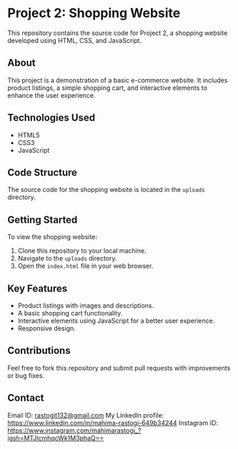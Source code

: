 # Project 2: Shopping Website

This repository contains the source code for Project 2, a shopping website developed using HTML, CSS, and JavaScript.

## About

This project is a demonstration of a basic e-commerce website. It includes product listings, a simple shopping cart, and interactive elements to enhance the user experience.

## Technologies Used

* HTML5
* CSS3
* JavaScript

## Code Structure

The source code for the shopping website is located in the `uploads` directory.

## Getting Started

To view the shopping website:

1.  Clone this repository to your local machine.
2.  Navigate to the `uploads` directory.
3.  Open the `index.html` file in your web browser.

## Key Features

* Product listings with images and descriptions.
* A basic shopping cart functionality.
* Interactive elements using JavaScript for a better user experience.
* Responsive design.

## Contributions

Feel free to fork this repository and submit pull requests with improvements or bug fixes.

## Contact

Email ID: rastogit132@gmail.com
My LinkedIn profile: https://www.linkedin.com/in/mahima-rastogi-649b34244
Instagram ID: https://www.instagram.com/mahimarastogi_?igsh=MTJlcmhqcWk1M3phaQ==